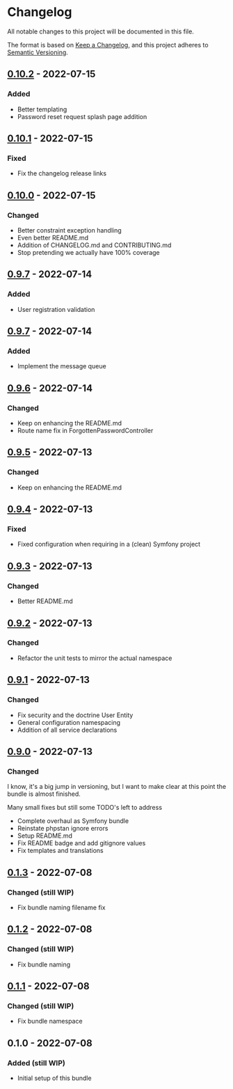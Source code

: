 # Changelog
All notable changes to this project will be documented in this file.

The format is based on [Keep a Changelog](https://keepachangelog.com/en/1.0.0/),
and this project adheres to [Semantic Versioning](https://semver.org/spec/v2.0.0.html).

## [0.10.2] - 2022-07-15
### Added
- Better templating
- Password reset request splash page addition

## [0.10.1] - 2022-07-15
### Fixed
- Fix the changelog release links

## [0.10.0] - 2022-07-15
### Changed
- Better constraint exception handling
- Even better README.md
- Addition of CHANGELOG.md and CONTRIBUTING.md
- Stop pretending we actually have 100% coverage

## [0.9.7] - 2022-07-14
### Added
- User registration validation

## [0.9.7] - 2022-07-14
### Added
- Implement the message queue

## [0.9.6] - 2022-07-14
### Changed
- Keep on enhancing the README.md
- Route name fix in ForgottenPasswordController

## [0.9.5] - 2022-07-13
### Changed
- Keep on enhancing the README.md

## [0.9.4] - 2022-07-13
### Fixed
- Fixed configuration when requiring in a (clean) Symfony project

## [0.9.3] - 2022-07-13
### Changed
- Better README.md

## [0.9.2] - 2022-07-13
### Changed
- Refactor the unit tests to mirror the actual namespace

## [0.9.1] - 2022-07-13
### Changed
- Fix security and the doctrine User Entity
- General configuration namespacing
- Addition of all service declarations

## [0.9.0] - 2022-07-13
### Changed
I know, it's a big jump in versioning, but I want to make clear at this point the bundle is almost finished.

Many small fixes but still some TODO's left to address

- Complete overhaul as Symfony bundle
- Reinstate phpstan ignore errors
- Setup README.md
- Fix README badge and add gitignore values
- Fix templates and translations

## [0.1.3] - 2022-07-08
### Changed (still WIP)
- Fix bundle naming filename fix

## [0.1.2] - 2022-07-08
### Changed (still WIP)
- Fix bundle naming

## [0.1.1] - 2022-07-08
### Changed (still WIP)
- Fix bundle namespace

## 0.1.0 - 2022-07-08
### Added (still WIP)
- Initial setup of this bundle

[0.10.2]: https://github.com/coddin-web/idp-openid-connect-bundle/compare/0.10.1...0.10.2
[0.10.1]: https://github.com/coddin-web/idp-openid-connect-bundle/compare/0.10.0...0.10.1
[0.10.0]: https://github.com/coddin-web/idp-openid-connect-bundle/compare/0.9.7...0.10.0
[0.9.7]: https://github.com/coddin-web/idp-openid-connect-bundle/compare/0.9.6...0.9.7
[0.9.6]: https://github.com/coddin-web/idp-openid-connect-bundle/compare/0.9.5...0.9.6
[0.9.5]: https://github.com/coddin-web/idp-openid-connect-bundle/compare/0.9.4...0.9.5
[0.9.4]: https://github.com/coddin-web/idp-openid-connect-bundle/compare/0.9.3...0.9.4
[0.9.3]: https://github.com/coddin-web/idp-openid-connect-bundle/compare/0.9.2...0.9.3
[0.9.2]: https://github.com/coddin-web/idp-openid-connect-bundle/compare/0.9.1...0.9.2
[0.9.1]: https://github.com/coddin-web/idp-openid-connect-bundle/compare/0.9.0...0.9.1
[0.9.0]: https://github.com/coddin-web/idp-openid-connect-bundle/compare/0.1.3...0.9.0
[0.1.3]: https://github.com/coddin-web/idp-openid-connect-bundle/compare/0.1.2...0.1.3
[0.1.2]: https://github.com/coddin-web/idp-openid-connect-bundle/compare/0.1.1...0.1.2
[0.1.1]: https://github.com/coddin-web/idp-openid-connect-bundle/compare/0.1.0...0.1.1
